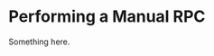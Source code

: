 [title]: # (Performing a Manual RPC)
[tags]: # (XXX)
[priority]: # (1061)
# Performing a Manual RPC
Something here.
